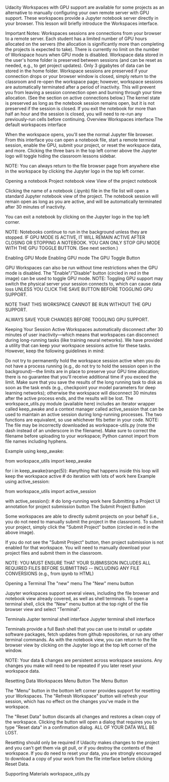 Udacity Workspaces with GPU support are available for some projects as an alternative to manually configuring your own remote server with GPU support. These workspaces provide a Jupyter notebook server directly in your browser. This lesson will briefly introduce the Workspaces interface.

Important Notes:
Workspaces sessions are connections from your browser to a remote server. Each student has a limited number of GPU hours allocated on the servers (the allocation is significantly more than completing the projects is expected to take). There is currently no limit on the number of Workspace hours when GPU mode is disabled.
Workspace data stored in the user's home folder is preserved between sessions (and can be reset as needed, e.g., to get project updates).
Only 3 gigabytes of data can be stored in the home folder.
Workspace sessions are preserved if your connection drops or your browser window is closed, simply return to the classroom and re-open the workspace page; however, workspace sessions are automatically terminated after a period of inactivity. This will prevent you from leaving a session connection open and burning through your time allocation. (See the section on active connections below.)
The kernel state is preserved as long as the notebook session remains open, but it is not preserved if the session is closed. If you exit the notebook for more than half an hour and the session is closed, you will need to re-run any previously-run cells before continuing.
Overview
Workspaces interface
The default workspaces interface

When the workspace opens, you'll see the normal Jupyter file browser. From this interface you can open a notebook file, start a remote terminal session, enable the GPU, submit your project, or reset the workspace data, and more. Clicking the three bars in the top left corner above the Jupyter logo will toggle hiding the classroom lessons sidebar.

NOTE: You can always return to the file browser page from anywhere else in the workspace by clicking the Jupyter logo in the top left corner.

Opening a notebook
Project notebook view
View of the project notebook

Clicking the name of a notebook (.ipynb) file in the file list will open a standard Jupyter notebook view of the project. The notebook session will remain open as long as you are active, and will be automatically terminated after 30 minutes of inactivity.

You can exit a notebook by clicking on the Jupyter logo in the top left corner.

NOTE: Notebooks continue to run in the background unless they are stopped. IF GPU MODE IS ACTIVE, IT WILL REMAIN ACTIVE AFTER CLOSING OR STOPPING A NOTEBOOK. YOU CAN ONLY STOP GPU MODE WITH THE GPU TOGGLE BUTTON. (See next section.)

Enabling GPU Mode
Enabling GPU mode
The GPU Toggle Button

GPU Workspaces can also be run without time restrictions when the GPU mode is disabled. The "Enable"/"Disable" button (circled in red in the image) can be used to toggle GPU mode. NOTE: Toggling GPU support may switch the physical server your session connects to, which can cause data loss UNLESS YOU CLICK THE SAVE BUTTON BEFORE TOGGLING GPU SUPPORT.

NOTE THAT THIS WORKSPACE CANNOT BE RUN WITHOUT THE GPU SUPPORT.

ALWAYS SAVE YOUR CHANGES BEFORE TOGGLING GPU SUPPORT.

Keeping Your Session Active
Workspaces automatically disconnect after 30 minutes of user inactivity—which means that workspaces can disconnect during long-running tasks (like training neural networks). We have provided a utility that can keep your workspace sessions active for these tasks. However, keep the following guidelines in mind:

Do not try to permanently hold the workspace session active when you do not have a process running (e.g., do not try to hold the session open in the background)—the limits are in place to preserve your GPU time allocation; there is no guarantee that you'll receive additional time if you exceed the limit.
Make sure that you save the results of the long running task to disk as soon as the task ends (e.g., checkpoint your model parameters for deep learning networks); otherwise the workspace will disconnect 30 minutes after the active process ends, and the results will be lost.
The workspace_utils.py module (available here) includes an iterator wrapper called keep_awake and a context manager called active_session that can be used to maintain an active session during long-running processes. The two functions are equivalent, so use whichever fits better in your code. NOTE: The file may be incorrectly downloaded as workspace-utils.py (note the dash instead of an underscore in the filename). Make sure to correct the filename before uploading to your workspace; Python cannot import from file names including hyphens.

Example using keep_awake:

from workspace_utils import keep_awake

for i in keep_awake(range(5)):  #anything that happens inside this loop will keep the workspace active
    # do iteration with lots of work here
Example using active_session:

from workspace_utils import active_session

with active_session():
    # do long-running work here
Submitting a Project
UI annotation for project submission button
The Submit Project Button

Some workspaces are able to directly submit projects on your behalf (i.e., you do not need to manually submit the project in the classroom). To submit your project, simply click the "Submit Project" button (circled in red in the above image).

If you do not see the "Submit Project" button, then project submission is not enabled for that workspace. You will need to manually download your project files and submit them in the classroom.

NOTE: YOU MUST ENSURE THAT YOUR SUBMISSION INCLUDES ALL REQUIRED FILES BEFORE SUBMITTING -- INCLUDING ANY FILE CONVERSIONS (e.g., from ipynb to HTML)

Opening a Terminal
The "new" menu
The "New" menu button

Jupyter workspaces support several views, including the file browser and notebook view already covered, as well as shell terminals. To open a terminal shell, click the "New" menu button at the top right of the file browser view and select "Terminal".

Terminals
Jupter terminal shell interface
Jupyter terminal shell interface

Terminals provide a full Bash shell that you can use to install or update software packages, fetch updates from github repositories, or run any other terminal commands. As with the notebook view, you can return to the file browser view by clicking on the Jupyter logo at the top left corner of the window.

NOTE: Your data & changes are persistent across workspace sessions. Any changes you make will need to be repeated if you later reset your workspace data.

Resetting Data
Workspaces Menu Button
The Menu Button

The "Menu" button in the bottom left corner provides support for resetting your Workspaces. The "Refresh Workspace" button will refresh your session, which has no effect on the changes you've made in the workspace.

The "Reset Data" button discards all changes and restores a clean copy of the workspace. Clicking the button will open a dialog that requires you to type "Reset data" in a confirmation dialog. ALL OF YOUR DATA WILL BE LOST.

Resetting should only be required if Udacity makes changes to the project and you can't get them via git pull, or if you destroy the contents of the workspace. If you do need to reset your data, you are strongly encouraged to download a copy of your work from the file interface before clicking Reset Data.

Supporting Materials
 workspace_utils.py
